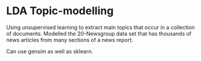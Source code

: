 # LDA Topic-modelling
Using unsupervised learning to extract main topics that occur in a collection of documents. Modelled the 20-Newsgroup data set that has thousands of news articles from many sections of a news report.

Can use gensim as well as sklearn.
